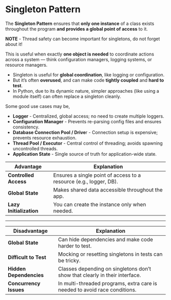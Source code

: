 # Singleton Pattern

The **Singleton Pattern** ensures that **only one instance** of a class exists throughout the program **and provides a global point of access** to it.

**NOTE** - Thread safety can become important for singletons, do not forget about it!

This is useful when exactly **one object is needed** to coordinate actions across a system — think configuration managers, logging systems, or resource managers.

* Singleton is useful for **global coordination**, like logging or configuration.
* But it’s often **overused**, and can make code **tightly coupled** and **hard to test**.
* In Python, due to its dynamic nature, simpler approaches (like using a module itself) can often replace a singleton cleanly.

Some good use cases may be,
* **Logger** - Centralized, global access; no need to create multiple loggers.
* **Configuration Manager** - Prevents re-parsing config files and ensures consistency.
* **Database Connection Pool / Drive**r - Connection setup is expensive; prevents resource exhaustion.
* **Thread Pool / Executor** -  Central control of threading; avoids spawning uncontrolled threads.
* **Application State** - Single source of truth for application-wide state.

| Advantage               | Explanation                                                        |
| ----------------------- | ------------------------------------------------------------------ |
| **Controlled Access**   | Ensures a single point of access to a resource (e.g., logger, DB). |
| **Global State**        | Makes shared data accessible throughout the app.                   |
| **Lazy Initialization** | You can create the instance only when needed.                      |

---

| Disadvantage            | Explanation                                                                 |
| ----------------------- | --------------------------------------------------------------------------- |
| **Global State**        | Can hide dependencies and make code harder to test.                         |
| **Difficult to Test**   | Mocking or resetting singletons in tests can be tricky.                     |
| **Hidden Dependencies** | Classes depending on singletons don’t show that clearly in their interface. |
| **Concurrency Issues**  | In multi-threaded programs, extra care is needed to avoid race conditions.  |
